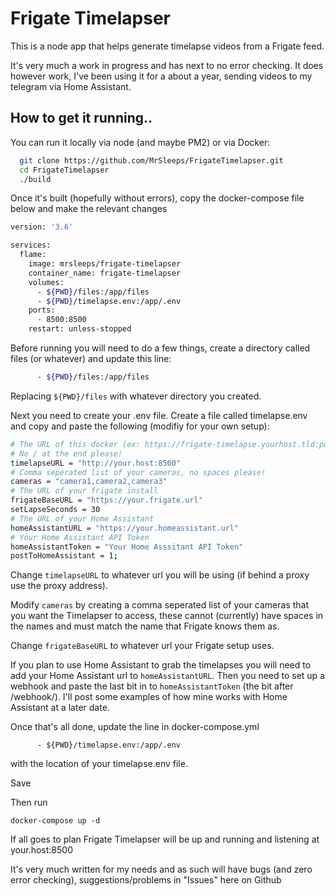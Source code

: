 # Frigate Timelapser

This is a node app that helps generate timelapse videos from a Frigate feed.

It's very much a work in progress and has next to no error checking. It does however work, I've been using it for a about a year, sending videos to my telegram via Home Assistant.

## How to get it running..

You can run it locally via node (and maybe PM2) or via Docker:

```bash
  git clone https://github.com/MrSleeps/FrigateTimelapser.git
  cd FrigateTimelapser
  ./build
```
Once it's built (hopefully without errors), copy the docker-compose file below and make the relevant changes


```bash
version: '3.6'

services:
  flame:
    image: mrsleeps/frigate-timelapser
    container_name: frigate-timelapser
    volumes:
      - ${PWD}/files:/app/files
      - ${PWD}/timelapse.env:/app/.env
    ports:
      - 8500:8500
    restart: unless-stopped
```

Before running you will need to do a few things, create a directory called files (or whatever) and update this line:

```bash
      - ${PWD}/files:/app/files
```

Replacing ```${PWD}/files``` with whatever directory you created.

Next you need to create your .env file. Create a file called timelapse.env and copy and paste the following (modifiy for your own setup):

```bash
# The URL of this docker (ex: https://frigate-timelapse.yourhost.tld:port)
# No / at the end please!
timelapseURL = "http://your.host:8500"
# Comma seperated list of your cameras, no spaces please!
cameras = "camera1,camera2,camera3"
# The URL of your frigate install
frigateBaseURL = "https://your.frigate.url"
setLapseSeconds = 30
# The URL of your Home Assistant
homeAssistantURL = "https://your.homeassistant.url"
# Your Home Assistant API Token
homeAssistantToken = "Your Home Asssitant API Token"
postToHomeAssistant = 1;
```

Change ```timelapseURL``` to whatever url you will be using (if behind a proxy use the proxy address).

Modify ```cameras``` by creating a comma seperated list of your cameras that you want the Timelapser to access, these cannot (currently) have spaces in the names and must match the name that Frigate knows them as.

Change ```frigateBaseURL``` to whatever url your Frigate setup uses.

If you plan to use Home Assistant to grab the timelapses you will need to add your Home Assistant url to ```homeAssistantURL```.  Then you need to set up a webhook and paste the last bit in to ```homeAssistantToken``` (the bit after /webhook/). I'll post some examples of how mine works with Home Assistant at a later date.

Once that's all done, update the line in docker-compose.yml 

```
      - ${PWD}/timelapse.env:/app/.env
```
with the location of your timelapse.env file.

Save

Then run

```
docker-compose up -d
```

If all goes to plan Frigate Timelapser will be up and running and listening at your.host:8500

It's very much written for my needs and as such will have bugs (and zero error checking), suggestions/problems in "Issues" here on Github
